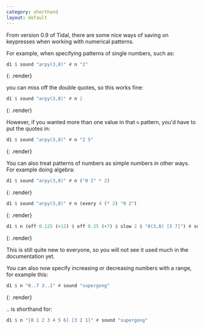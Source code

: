```yaml
---
category: shorthand
layout: default
---
```


From version 0.9 of Tidal, there are some nice ways of saving on
keypresses when working with numerical patterns.

For example, when specifying patterns of single numbers, such as:

~~~haskell
d1 $ sound "arpy(3,8)" # n "2"
~~~
{: .render}

you can miss off the double quotes, so this works fine:

~~~haskell
d1 $ sound "arpy(3,8)" # n 2
~~~
{: .render}

However, if you wanted more than one value in that `n` pattern,
you'd have to put the quotes in:

~~~haskell
d1 $ sound "arpy(3,8)" # n "2 5"
~~~
{: .render}

You can also treat patterns of numbers as simple numbers in other
ways. For example doing algebra:

~~~haskell
d1 $ sound "arpy(3,8)" # n ("0 2" * 2)
~~~
{: .render}

~~~haskell
d1 $ sound "arpy(3,8)" # n (every 4 (* 2) "0 2")
~~~
{: .render}

~~~haskell
d1 $ n (off 0.125 (+12) $ off 0.25 (+7) $ slow 2 $ "0(3,8) [5 7]") # sound "supergong"
~~~
{: .render}

This is still quite new to everyone, so you will not see it used much
in the documentation yet.

You can also now specify increasing or decreasing numbers with a range, for example this:

~~~haskell
d1 $ n "0..7 3..1" # sound "supergong"
~~~
{: .render}

.. is shorthand for:

~~~haskell
d1 $ n "[0 1 2 3 4 5 6] [3 2 1]" # sound "supergong"
~~~

